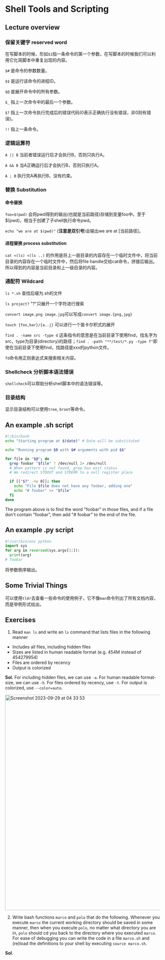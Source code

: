 # Shell Tools and Scripting
## Lecture overview

### 保留关键字 reserved word
在写脚本的时候，形如```$1```指一条命令的第一个参数，在写脚本的时候我们可以利用它化简脚本中重复出现的内容。

```$#``` 是命令的参数数量。

```$$``` 是运行该命令的进程ID。

```$@``` 是展开命令中的所有参数。

```$_``` 指上一次命令中的最后一个参数。

```$?``` 指上一次命令执行完成后的错误代码(0表示正确执行没有错误，非0则有错误)。

```!!``` 指上一条命令。

### 逻辑运算符
```A || B``` 当前者错误运行后才会执行B，否则只执行A。

```A && B``` 当A正确运行后才会执行B，否则只执行A。

```A ; B``` 执行完A再执行B，没有约束。

### 替换 Substitution
#### 命令替换
```foo=$(pwd)``` 会将pwd得到的输出(也就是当前路径)存储到变量foo中。至于$(pwd)，相当于创建了子shell执行命令pwd。

```echo "we are at $(pwd)"``` (**注意是双引号**)会输出we are at [当前路径]。

#### 进程替换 process substitution
```cat <(ls) <(ls ..)``` 的作用是将上一层目录的内容存在一个临时文件中，将当前目录的内容存在一个临时文件中，然后将file handle交给cat命令，拼接后输出。所以得到的内容是当前目录和上一级目录的内容。

### 通配符 Wildcard
```ls *.sh``` 查找后缀为.sh的文件

```ls project?``` "?"只展开一个字符进行搜索

```convert image.png image.jpg```可以写成```convert image.{png,jpg}```

```touch {foo,bar}/{a..j}``` 可以进行一个笛卡尔积式的展开

```find . -name src -type d``` 这条指令的意思是在当前目录下使用find，找名字为src，type为目录(directory)的路径；```find . -path "**/test/*.py -type f"```即使在当前目录下使用find，找路径是xxx的python文件。

```fd```命令用正则表达式来搜索相关内容。

### Shellcheck 分析脚本语法错误
```shellcheck```可以帮助分析shell脚本中的语法错误等。

### 目录结构
显示目录结构可以使用```tree```, ```broot```等命令。

## An example .sh script
```bash
#!/bin/bash
echo "Starting program at $(date)" # Date will be substituted

echo "Running program $0 with $# arguments with pid $$"

for file in "$@"; do
  grep foobar "$file" ? /dev/null 2> /dev/null
  # When pattern is not found, grep has exit status
  # We redirect STDOUT and STDERR to a null register place

  if [["$?" -ne 0]]; then
    echo "File $file does not have any foobar, adding one"
    echo "# foobar" >> "$file"
  fi
done
```

The program above is to find the word "foobar" in those files, and if a file don't contain "foobar", then add "# foobar" to the end of the file.

## An example .py script
```python
#!/usr/bin/env python
import sys
for arg in reversed(sys.argv[1:]):
  print(arg)
# foobar
```
将参数倒序输出。

## Some Trivial Things
可以使用```tldr```去查看一些命令的使用例子，它不像```man```命令列出了所有文档内容，而是举例形式给出。

## Exercises
1. Read ```man ls``` and write an ```ls``` command that lists files in the following manner
- Includes all files, including hidden files
- Sizes are listed in human readable format (e.g. 454M instead of 454279954)
- Files are ordered by recency
- Output is colorized

**Sol.**
  For including hidden files, we can use ```-a```. For human readable format-size, we can use ```-h```. For files ordered by recency, use ```-t```. For output is colorized, use ```--color=auto```.
 
  <img width="699" alt="Screenshot 2023-09-29 at 04 33 53" src="https://github.com/fan2goa1/CS_Notes/assets/31031356/92e36210-15e5-477f-9a37-c478aeb2c2ac">


2. Write bash functions ```marco``` and ```polo``` that do the following. Whenever you execute ```marco``` the current working directory should be saved in some manner, then when you execute ```polo```, no matter what directory you are in, ```polo``` should cd you back to the directory where you executed ```marco```. For ease of debugging you can write the code in a file ```marco.sh``` and (re)load the definitions to your shell by executing ```source marco.sh```.

**Sol.**

